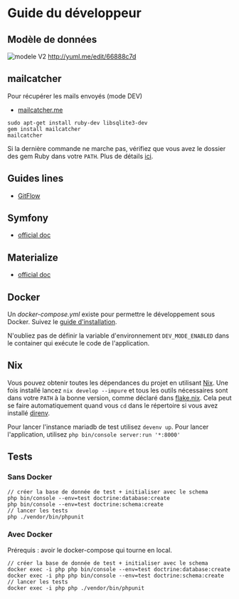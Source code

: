 # Guide du développeur

## Modèle de données

![modele V2](https://yuml.me/66888c7d.png)
http://yuml.me/edit/66888c7d

## mailcatcher

Pour récupérer les mails envoyés (mode DEV)

* [mailcatcher.me](https://mailcatcher.me/)

```shell
sudo apt-get install ruby-dev libsqlite3-dev
gem install mailcatcher
mailcatcher
```

Si la dernière commande ne marche pas, vérifiez que vous avez le dossier des gem Ruby dans votre `PATH`. Plus de détails [ici](https://guides.rubygems.org/faqs/#user-install).

## Guides lines

* [GitFlow](https://www.grafikart.fr/formations/git/git-flow)

## Symfony

* [official doc](https://symfony.com/doc/current/index.html)

## Materialize

* [official doc](https://materializeweb.com/)

## Docker

Un _docker-compose.yml_ existe pour permettre le développement sous Docker. Suivez le [guide d'installation](install.md).

N'oubliez pas de définir la variable d'environnement `DEV_MODE_ENABLED` dans le container qui exécute le code de l'application.

## Nix
Vous pouvez obtenir toutes les dépendances du projet en utilisant [Nix](https://nixos.org/download.html). Une fois installé lancez `nix develop --impure` et tous les outils nécessaires sont dans votre `PATH` à la bonne version, comme déclaré dans [flake.nix](../flake.nix).
Cela peut se faire automatiquement quand vous `cd` dans le répertoire si vous avez installé [direnv](https://direnv.net/).

Pour lancer l'instance mariadb de test utilisez `devenv up`.
Pour lancer l'application, utilisez `php bin/console server:run '*:8000'`

## Tests

### Sans Docker

```shell
// créer la base de donnée de test + initialiser avec le schema
php bin/console --env=test doctrine:database:create
php bin/console --env=test doctrine:schema:create
// lancer les tests
php ./vendor/bin/phpunit
```

### Avec Docker

Prérequis : avoir le docker-compose qui tourne en local.

```shell
// créer la base de donnée de test + initialiser avec le schema
docker exec -i php php bin/console --env=test doctrine:database:create
docker exec -i php php bin/console --env=test doctrine:schema:create
// lancer les tests
docker exec -i php php ./vendor/bin/phpunit
```
